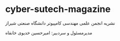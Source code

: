 # cyber-sutech-magazine
<p>نشریه انجمن علمی مهندسی کامپیوتر دانشگاه صنعتی شیراز</p>
<p>مدیرمسئول و سردبیر: امیرحسین خدیوی خانقاه</p>
